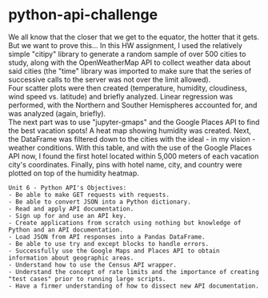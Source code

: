 # python-api-challenge
We all know that the closer that we get to the equator, the hotter that it gets. But we want to prove this...
In this HW assignment, I used the relatively simple "citipy" library to generate a random sample of over 500 cities to study, along with the OpenWeatherMap API to collect weather data about said cities (the "time" library was imported to make sure that the series of successive calls to the server was not over the limit allowed).  
Four scatter plots were then created (temperature, humidity, cloudiness, wind speed vs. latitude) and briefly analyzed. Linear regression was performed, with the Northern and Souther Hemispheres accounted for, and was analyzed (again, briefly).  
The next part was to use "jupyter-gmaps" and the Google Places API to find the best vacation spots! A heat map showing humidity was created. Next, the DataFrame was filtered down to the cities with the ideal - in my vision - weather conditions. With this table, and with the use of the Google Places API now, I found the first hotel located within 5,000 meters of each vacation city's coordinates. Finally, pins with hotel name, city, and country were plotted on top of the humidity heatmap.
```
Unit 6 - Python API's Objectives:
- Be able to make GET requests with requests.
- Be able to convert JSON into a Python dictionary.
- Read and apply API documentation.
- Sign up for and use an API key.
- Create applications from scratch using nothing but knowledge of Python and an API documentation.
- Load JSON from API responses into a Pandas DataFrame.
- Be able to use try and except blocks to handle errors.
- Successfully use the Google Maps and Places API to obtain information about geographic areas.
- Understand how to use the Census API wrapper.
- Understand the concept of rate limits and the importance of creating "test cases" prior to running large scripts.
- Have a firmer understanding of how to dissect new API documentation.
```
